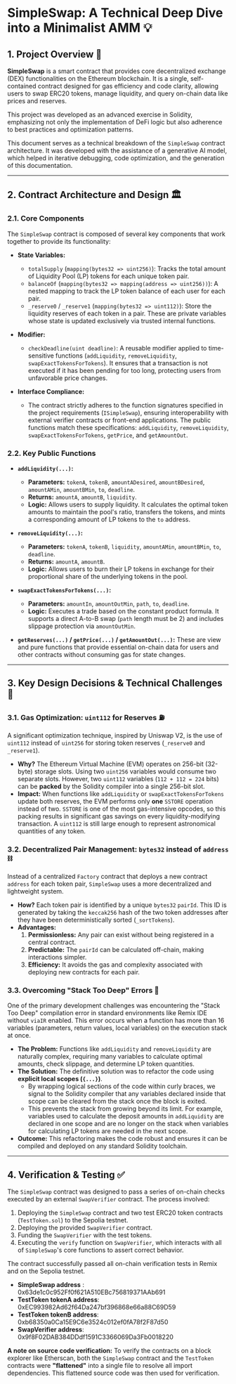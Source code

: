 # SimpleSwap: A Technical Deep Dive into a Minimalist AMM 💡

## 1. Project Overview 📜

**SimpleSwap** is a smart contract that provides core decentralized exchange (DEX) functionalities on the Ethereum blockchain. It is a single, self-contained contract designed for gas efficiency and code clarity, allowing users to swap ERC20 tokens, manage liquidity, and query on-chain data like prices and reserves.

This project was developed as an advanced exercise in Solidity, emphasizing not only the implementation of DeFi logic but also adherence to best practices and optimization patterns.

This document serves as a technical breakdown of the `SimpleSwap` contract architecture. It was developed with the assistance of a generative AI model, which helped in iterative debugging, code optimization, and the generation of this documentation.

---

## 2. Contract Architecture and Design 🏛️

### 2.1. Core Components

The `SimpleSwap` contract is composed of several key components that work together to provide its functionality:

-   **State Variables:**
    -   `totalSupply` (`mapping(bytes32 => uint256)`): Tracks the total amount of Liquidity Pool (LP) tokens for each unique token pair.
    -   `balanceOf` (`mapping(bytes32 => mapping(address => uint256))`): A nested mapping to track the LP token balance of each user for each pair.
    -   `_reserve0` / `_reserve1` (`mapping(bytes32 => uint112)`): Store the liquidity reserves of each token in a pair. These are private variables whose state is updated exclusively via trusted internal functions.

-   **Modifier:**
    -   `checkDeadline(uint deadline)`: A reusable modifier applied to time-sensitive functions (`addLiquidity`, `removeLiquidity`, `swapExactTokensForTokens`). It ensures that a transaction is not executed if it has been pending for too long, protecting users from unfavorable price changes.

-   **Interface Compliance:**
    -   The contract strictly adheres to the function signatures specified in the project requirements (`ISimpleSwap`), ensuring interoperability with external verifier contracts or front-end applications. The public functions match these specifications: `addLiquidity`, `removeLiquidity`, `swapExactTokensForTokens`, `getPrice`, and `getAmountOut`.

### 2.2. Key Public Functions

-   **`addLiquidity(...)`:**
    -   **Parameters:** `tokenA`, `tokenB`, `amountADesired`, `amountBDesired`, `amountAMin`, `amountBMin`, `to`, `deadline`.
    -   **Returns:** `amountA`, `amountB`, `liquidity`.
    -   **Logic:** Allows users to supply liquidity. It calculates the optimal token amounts to maintain the pool's ratio, transfers the tokens, and mints a corresponding amount of LP tokens to the `to` address.

-   **`removeLiquidity(...)`:**
    -   **Parameters:** `tokenA`, `tokenB`, `liquidity`, `amountAMin`, `amountBMin`, `to`, `deadline`.
    -   **Returns:** `amountA`, `amountB`.
    -   **Logic:** Allows users to burn their LP tokens in exchange for their proportional share of the underlying tokens in the pool.

-   **`swapExactTokensForTokens(...)`:**
    -   **Parameters:** `amountIn`, `amountOutMin`, `path`, `to`, `deadline`.
    -   **Logic:** Executes a trade based on the constant product formula. It supports a direct A-to-B swap (`path` length must be 2) and includes slippage protection via `amountOutMin`.

-   **`getReserves(...)` / `getPrice(...)` / `getAmountOut(...)`:** These are view and pure functions that provide essential on-chain data for users and other contracts without consuming gas for state changes.

---

## 3. Key Design Decisions & Technical Challenges 🧠

### 3.1. Gas Optimization: `uint112` for Reserves ⛽

A significant optimization technique, inspired by Uniswap V2, is the use of `uint112` instead of `uint256` for storing token reserves (`_reserve0` and `_reserve1`).

-   **Why?** The Ethereum Virtual Machine (EVM) operates on 256-bit (32-byte) storage slots. Using two `uint256` variables would consume two separate slots. However, two `uint112` variables (`112 + 112 = 224` bits) can be **packed** by the Solidity compiler into a single 256-bit slot.
-   **Impact:** When functions like `addLiquidity` or `swapExactTokensForTokens` update both reserves, the EVM performs only **one** `SSTORE` operation instead of two. `SSTORE` is one of the most gas-intensive opcodes, so this packing results in significant gas savings on every liquidity-modifying transaction. A `uint112` is still large enough to represent astronomical quantities of any token.

### 3.2. Decentralized Pair Management: `bytes32` instead of `address` ⛓️

Instead of a centralized `Factory` contract that deploys a new contract `address` for each token pair, `SimpleSwap` uses a more decentralized and lightweight system.

-   **How?** Each token pair is identified by a unique `bytes32` `pairId`. This ID is generated by taking the `keccak256` hash of the two token addresses after they have been deterministically sorted (`_sortTokens`).
-   **Advantages:**
    1.  **Permissionless:** Any pair can exist without being registered in a central contract.
    2.  **Predictable:** The `pairId` can be calculated off-chain, making interactions simpler.
    3.  **Efficiency:** It avoids the gas and complexity associated with deploying new contracts for each pair.

### 3.3. Overcoming "Stack Too Deep" Errors 🤯

One of the primary development challenges was encountering the "Stack Too Deep" compilation error in standard environments like Remix IDE without `viaIR` enabled. This error occurs when a function has more than 16 variables (parameters, return values, local variables) on the execution stack at once.

-   **The Problem:** Functions like `addLiquidity` and `removeLiquidity` are naturally complex, requiring many variables to calculate optimal amounts, check slippage, and determine LP token quantities.
-   **The Solution:** The definitive solution was to refactor the code using **explicit local scopes (`{...}`)**.
    -   By wrapping logical sections of the code within curly braces, we signal to the Solidity compiler that any variables declared inside that scope can be cleared from the stack once the block is exited.
    -   This prevents the stack from growing beyond its limit. For example, variables used to calculate the deposit amounts in `addLiquidity` are declared in one scope and are no longer on the stack when variables for calculating LP tokens are needed in the next scope.
-   **Outcome:** This refactoring makes the code robust and ensures it can be compiled and deployed on any standard Solidity toolchain.

---

## 4. Verification & Testing ✅

The `SimpleSwap` contract was designed to pass a series of on-chain checks executed by an external `SwapVerifier` contract. The process involved:

1.  Deploying the `SimpleSwap` contract and two test ERC20 token contracts (`TestToken.sol`) to the Sepolia testnet.
2.  Deploying the provided `SwapVerifier` contract.
3.  Funding the `SwapVerifier` with the test tokens.
4.  Executing the `verify` function on `SwapVerifier`, which interacts with all of `SimpleSwap`'s core functions to assert correct behavior.

The contract successfully passed all on-chain verification tests in Remix and on the Sepolia testnet.

-    **SimpleSwap address** : 0x63de1c0c952Ff0f621A510EBc756819371AAb691
-    **TestToken tokenA address**: 0xEC993982Ad62f64Da247bf396868e66a88C69D59
-    **TestToken tokenB address**: 0xb68350a0Ca15E9C6e3524c012ef0fA78f2F87d50
-    **SwapVerifier address**: 0x9f8F02DAB384DDdf1591C3366069Da3Fb0018220

**A note on source code verification:** To verify the contracts on a block explorer like Etherscan, both the `SimpleSwap` contract and the `TestToken` contracts were **"flattened"** into a single file to resolve all import dependencies. This flattened source code was then used for verification.
